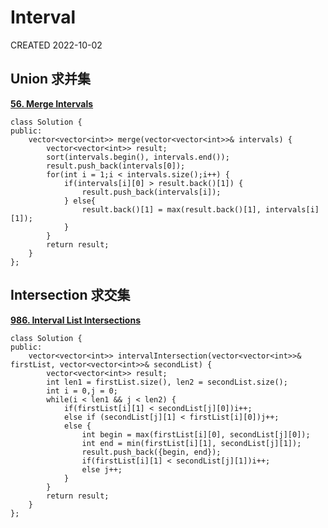# Interval

CREATED 2022-10-02

## Union 求并集

**[56. Merge Intervals](https://leetcode.com/problems/merge-intervals/)**

```
class Solution {
public:
    vector<vector<int>> merge(vector<vector<int>>& intervals) {
        vector<vector<int>> result;
        sort(intervals.begin(), intervals.end());
        result.push_back(intervals[0]);
        for(int i = 1;i < intervals.size();i++) {
            if(intervals[i][0] > result.back()[1]) {
                result.push_back(intervals[i]);
            } else{
                result.back()[1] = max(result.back()[1], intervals[i][1]);
            }
        }
        return result;
    }
};
```

## Intersection 求交集

**[986. Interval List Intersections](https://leetcode.com/problems/interval-list-intersections)**

```
class Solution {
public:
    vector<vector<int>> intervalIntersection(vector<vector<int>>& firstList, vector<vector<int>>& secondList) {
        vector<vector<int>> result;
        int len1 = firstList.size(), len2 = secondList.size();
        int i = 0,j = 0;
        while(i < len1 && j < len2) {
            if(firstList[i][1] < secondList[j][0])i++;
            else if (secondList[j][1] < firstList[i][0])j++;
            else {
                int begin = max(firstList[i][0], secondList[j][0]);
                int end = min(firstList[i][1], secondList[j][1]);
                result.push_back({begin, end});
                if(firstList[i][1] < secondList[j][1])i++;
                else j++;
            }
        }
        return result;
    }
};
```
